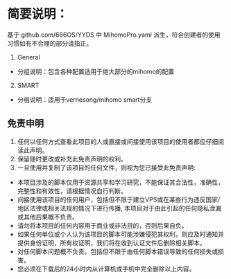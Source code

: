 # 简要说明：
基于 github.com/666OS/YYDS 中 MihomoPro.yaml 派生，符合创建者的使用习惯如有不合理的部分请指正。 

1. General
- 分组说明：包含各种配置适用于绝大部分的mihomo的配置

2. SMART
- 分组说明：适用于vernesong/mihomo smart分支


## 免责申明
1. 任何以任何方式查看此项目的人或直接或间接使用该项目的使用者都应仔细阅读此声明。
2. 保留随时更改或补充此免责声明的权利。
3. 一旦使用并复制了该项目的任何文件，则视为您已接受此免责声明:
- 本项目涉及的脚本仅用于资源共享和学习研究，不能保证其合法性，准确性，完整性和有效性，请根据情况自行判断。
- 间接使用该项目的任何用户，包括但不限于建立VPS或在某些行为违反国家/地区法律或相关法规的情况下进行传播, 本项目对于由此引起的任何隐私泄漏或其他后果概不负责。
- 请勿将本项目的任何内容用于商业或非法目的，否则后果自负。
- 如果任何单位或个人认为该项目的脚本可能涉嫌侵犯其权利，则应及时通知并提供身份证明，所有权证明，我们将在收到认证文件后删除相关脚本。
- 对任何脚本问题概不负责，包括但不限于由任何脚本错误导致的任何损失或损害。
- 您必须在下载后的24小时内从计算机或手机中完全删除以上内容。

